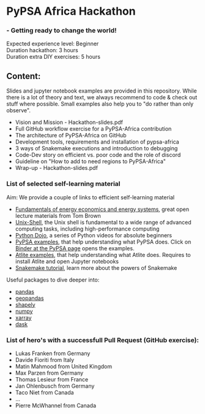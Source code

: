 # PyPSA Africa Hackathon 
### - Getting ready to change the world!
Expected experience level: Beginner  
Duration hackathon: 3 hours  
Duration extra DIY exercises: 5 hours

Content:
------------
Slides and jupyter notebook examples are provided in this repository. While there is a lot of theory and text, we always recommend to code & check out stuff where possible. Small examples also help you to "do rather than only observe".

- Vision and Mission - Hackathon-slides.pdf
- Full GitHub workflow exercise for a PyPSA-Africa contribution
- The architecture of PyPSA-Africa on GitHub
- Development tools, requirements and installation of pypsa-africa
- 3 ways of Snakemake executions and introduction to debugging
- Code-Dev story on efficient vs. poor code and the role of discord
- Guideline on "How to add to need regions to PyPSA-Africa"
- Wrap-up - Hackathon-slides.pdf

### List of selected self-learning material
Aim: We provide a couple of links to efficient self-learning material
- [Fundamentals of energy economics and energy systems](https://nworbmot.org/teaching.html), great open lecture materials from Tom Brown
- [Unix-Shell](https://swcarpentry.github.io/shell-novice/), the Unix shell is fundamental to a wide range of advanced computing tasks, including high-performance computing
- [Python Dojo](https://www.youtube.com/playlist?list=PLBZBJbE_rGRWeh5mIBhD-hhDwSEDxogDg), a series of Python videos for absolute beginners
- [PyPSA examples](https://github.com/PyPSA/PyPSA/tree/master/examples), that help understanding what PyPSA does. Click on [Binder at the PyPSA page](https://github.com/PyPSA/PyPSA) opens the examples.
- [Atlite examples](https://github.com/PyPSA/atlite/tree/master/examples), that help understanding what Atlite does. Requires to install Atlite and open Jupyter notebooks
- [Snakemake tutorial](https://snakemake.readthedocs.io/en/stable/tutorial/tutorial.html), learn more about the powers of Snakemake

Useful packages to dive deeper into:
- [pandas](https://pandas.pydata.org/)
- [geopandas](https://geopandas.org/en/stable/)
- [shapely](https://shapely.readthedocs.io/en/stable/manual.html#introduction)
- [numpy](https://nbviewer.org/github/jrjohansson/scientific-python-lectures/blob/master/Lecture-2-Numpy.ipynb)
- [xarray](http://xarray.pydata.org/en/stable/tutorials-and-videos.html)
- [dask](https://github.com/dask/dask-tutorial)

### List of hero's with a successfull Pull Request (GitHub exercise): 
- Lukas Franken from Germany
- Davide Fioriti from Italy
- Matin Mahmood from United Kingdom
- Max Parzen from Germany
- Thomas Lesieur from France
- Jan Ohlenbusch from Germany
- Taco Niet from Canada
- ...
- Pierre McWhannel from Canada
